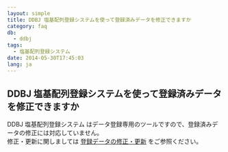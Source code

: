 ```yaml
---
layout: simple
title: DDBJ 塩基配列登録システムを使って登録済みデータを修正できますか
category: faq
db:
  - ddbj
tags: 
  - 塩基配列登録システム
date: 2014-05-30T17:45:03
lang: ja
---
```


## DDBJ 塩基配列登録システムを使って登録済みデータを修正できますか

<p>DDBJ 塩基配列登録システム<!-- Nucleotide Sequence Submission System --> はデータ登録専用のツールですので、登録済みデータの修正には対応していません。<br>修正・更新に関しましては <a href="/ddbj/update.html">登録データの修正・更新</a> をご参照ください。</p>
